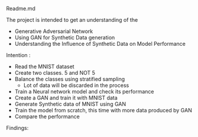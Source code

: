 Readme.md

The project is intended to get an understanding of the 

- Generative Adversarial Network
- Using GAN for Synthetic Data generation
- Understanding the Influence of Synthetic Data on Model Performance

Intention : 

- Read the MNIST dataset
- Create two classes. 5 and NOT 5
- Balance the classes using stratified sampling
    - Lot of data will be discarded in the process
- Train a Neural network model and check its performance
- Create a GAN and train it with MNIST data
- Generate Synthetic data of MNIST using GAN
- Train the model from scratch, this time with more data produced by GAN
- Compare the performance

Findings:
